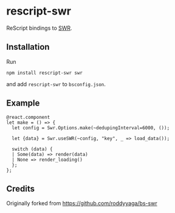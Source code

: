 # rescript-swr
ReScript bindings to [SWR](https://github.com/vercel/swr).

## Installation
Run
```
npm install rescript-swr swr
```
and add `rescript-swr` to `bsconfig.json`.

## Example
```rescript
@react.component
let make = () => {
  let config = Swr.Options.make(~dedupingInterval=6000, ());

  let {data} = Swr.useSWR(~config, "key", _ => load_data());

  switch (data) {
  | Some(data) => render(data)
  | None => render_loading()
  };
};
```

## Credits
Originally forked from https://github.com/roddyyaga/bs-swr
